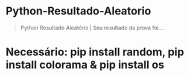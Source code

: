 # Python-Resultado-Aleatorio

> Python Resultado Aleatório | Seu resultado da prova foi....

# Necessário: pip install random, pip install colorama & pip install os
 
